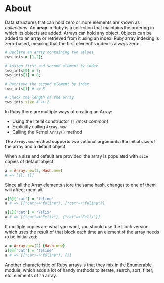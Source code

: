 # About

Data structures that can hold zero or more elements are known as _collections_. An **array** in Ruby is a collection that maintains the ordering in which its objects are added. Arrays can hold any object. Objects can be added to an array or retrieved from it using an index. Ruby array indexing is zero-based, meaning that the first element's index is always zero:

```ruby
# Declare an array containing two values
two_ints = [1,2];

# Assign first and second element by index
two_ints[0] = 7;
two_ints[1] = 8;

# Retrieve the second element by index
two_ints[1] # => 8

# Check the length of the array
two_ints.size # => 2
```

In Ruby there are multiple ways of creating an Array:

- Using the literal constructor `[]` _(most common)_
- Explicitly calling `Array.new`
- Calling the Kernel `Array()` method

The `Array.new` method supports two optional arguments: the initial size of the array and a default object.

When a size and default are provided, the array is populated with `size` copies of default object.

```ruby
a = Array.new(2, Hash.new)
# => [{}, {}]
```

Since all the Array elements store the same hash, changes to one of them will affect them all.

```ruby
a[0]['cat'] = 'feline'
a # => [{"cat"=>"feline"}, {"cat"=>"feline"}]

a[1]['cat'] = 'Felix'
a # => [{"cat"=>"Felix"}, {"cat"=>"Felix"}]
```

If multiple copies are what you want, you should use the block version which uses the result of that block each time an element of the array needs to be initialized:

```ruby
a = Array.new(2) {Hash.new}
a[0]['cat'] = 'feline'
a # => [{"cat"=>"feline"}, {}]
```

Another characteristic of Ruby arrays is that they mix in the [Enumerable][enumerable-module] module, which adds a lot of handy methods to iterate, search, sort, filter, etc. elements of an array.

[enumerable-module]: https://ruby-doc.org/core-2.7.1/Enumerable.html
[for-loop]: https://launchschool.com/books/ruby/read/loops_iterators#forloops
